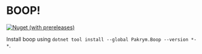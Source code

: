 # BOOP!

[![Nuget (with prereleases)](https://img.shields.io/nuget/vpre/Pakrym.Boop)](https://www.nuget.org/packages/Pakrym.Boop)

Install boop using `dotnet tool install --global Pakrym.Boop --version *-*`.
